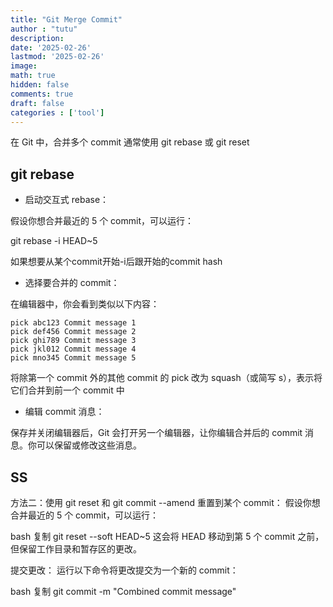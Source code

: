 ```yaml
---
title: "Git Merge Commit"
author : "tutu"
description:
date: '2025-02-26'
lastmod: '2025-02-26'
image:
math: true
hidden: false
comments: true
draft: false
categories : ['tool']
---
```


在 Git 中，合并多个 commit 通常使用 git rebase 或 git reset

## git rebase

- 启动交互式 rebase：

假设你想合并最近的 5 个 commit，可以运行：

git rebase -i HEAD~5

如果想要从某个commit开始-i后跟开始的commit hash

- 选择要合并的 commit：

在编辑器中，你会看到类似以下内容：

```raw
pick abc123 Commit message 1
pick def456 Commit message 2
pick ghi789 Commit message 3
pick jkl012 Commit message 4
pick mno345 Commit message 5
```

将除第一个 commit 外的其他 commit 的 pick 改为 squash（或简写 s），表示将它们合并到前一个 commit 中

- 编辑 commit 消息：

保存并关闭编辑器后，Git 会打开另一个编辑器，让你编辑合并后的 commit 消息。你可以保留或修改这些消息。

## SS

方法二：使用 git reset 和 git commit --amend
重置到某个 commit：
假设你想合并最近的 5 个 commit，可以运行：

bash
复制
git reset --soft HEAD~5
这会将 HEAD 移动到第 5 个 commit 之前，但保留工作目录和暂存区的更改。

提交更改：
运行以下命令将更改提交为一个新的 commit：

bash
复制
git commit -m "Combined commit message"